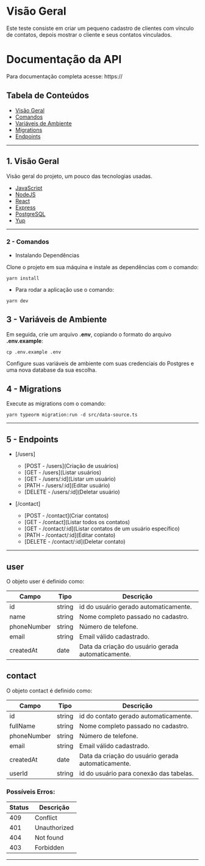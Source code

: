 # Visão Geral

Este teste consiste em criar um pequeno cadastro de clientes com vínculo de contatos, depois mostrar o cliente e seus contatos vinculados.

# Documentação da API

Para documentação completa acesse: https://

## Tabela de Conteúdos

- [Visão Geral](#1-visão-geral)
- [Comandos](#2-Comandos)
- [Variáveis de Ambiente](#3-variáveis-de-ambiente)
- [Migrations](#4-migrations)
- [Endpoints](#5-endpoints)

---

## 1. Visão Geral

Visão geral do projeto, um pouco das tecnologias usadas.

- [JavaScript](https://developer.mozilla.org/pt-BR/docs/Learn/JavaScript)
- [NodeJS](https://nodejs.org/en/)
- [React](https://pt-br.reactjs.org/)
- [Express](https://expressjs.com/pt-br/)
- [PostgreSQL](https://www.postgresql.org/)
- [Yup](https://www.npmjs.com/package/yup)

---


### 2 - Comandos

 - Instalando Dependências

Clone o projeto em sua máquina e instale as dependências com o comando:

```shell
yarn install
```

- Para rodar a aplicação use o comando:

```shell
yarn dev
```


## 3 - Variáveis de Ambiente

Em seguida, crie um arquivo **.env**, copiando o formato do arquivo **.env.example**:
```
cp .env.example .env
```

Configure suas variáveis de ambiente com suas credenciais do Postgres e uma nova database da sua escolha.

## 4 - Migrations

Execute as migrations com o comando:

```
yarn typeorm migration:run -d src/data-source.ts
```

---

## 5 - Endpoints

- [/users]
    - [POST   - /users](Criação de usuários)
    - [GET    - /users](Listar usuários)
	- [GET    - /users/:id](Listar um usuário)
	- [PATH   - /users/:id](Editar usuário)
	- [DELETE - /users/:id](Deletar usuário)

- [/contact]
    - [POST   - /contact](Criar contatos)
    - [GET    - /contact](Listar todos os contatos)
	- [GET    - /contact/:id](Listar contatos de um usuário específico)
	- [PATH   - /contact/:id](Editar contato)
	- [DELETE - /contact/:id](Deletar contato)


---
##  **user**

O objeto user é definido como:

| Campo        | Tipo   | Descrição                                     	|
| -------------|--------|---------------------------------------------------|
| id           | string | id do usuário gerado automaticamente.             |
| name         | string | Nome completo passado no cadastro.               	|
| phoneNumber  | string | Número de telefone.                       	    |
| email        | string | Email válido cadastrado.                       	|
| createdAt    | date   | Data da criação do usuário gerada automaticamente.|

##  **contact**

O objeto contact é definido como:

| Campo        | Tipo   | Descrição                                     	|
| -------------|--------|---------------------------------------------------|
| id           | string | id do contato gerado automaticamente.             |
| fullName     | string | Nome completo passado no cadastro.               	|
| phoneNumber  | string | Número de telefone.                       	    |
| email        | string | Email válido cadastrado.                       	|
| createdAt    | date   | Data da criação do usuário gerada automaticamente.|
| userId       | string | id do usuário para conexão das tabelas.           |


### Possíveis Erros:
| Status | Descrição 	|
|--------|--------------|
|   409  | Conflict 	|
|   401  | Unauthorized |
|   404  | Not found 	|
|   403  | Forbidden 	|

---



